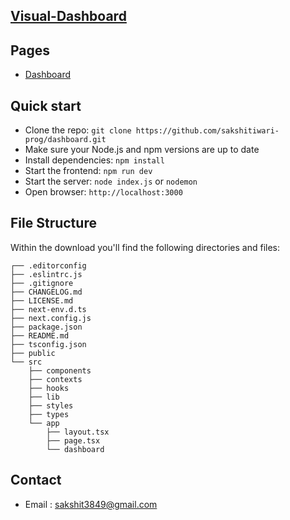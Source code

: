## [Visual-Dashboard](https://github.com/sakshitiwari-prog/dashboard)

## Pages 

- [Dashboard](http://localhost:3000/dashboard)

## Quick start

- Clone the repo: `git clone https://github.com/sakshitiwari-prog/dashboard.git`
- Make sure your Node.js and npm versions are up to date
- Install dependencies: `npm install`
- Start the frontend: `npm run dev`
- Start the server: `node index.js` or `nodemon`
- Open browser: `http://localhost:3000`

## File Structure

Within the download you'll find the following directories and files:

```
┌── .editorconfig
├── .eslintrc.js
├── .gitignore
├── CHANGELOG.md
├── LICENSE.md
├── next-env.d.ts
├── next.config.js
├── package.json
├── README.md
├── tsconfig.json
├── public
└── src
	├── components
	├── contexts
	├── hooks
	├── lib
	├── styles
	├── types
	└── app
		├── layout.tsx
		├── page.tsx
		└── dashboard
```

## Contact 

- Email : sakshit3849@gmail.com
